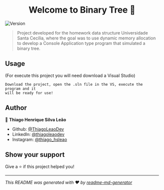 <h1 align="center">Welcome to Binary Tree 🌳</h1>
<p>
  <img alt="Version" src="https://img.shields.io/badge/version-1.0-blue.svg?cacheSeconds=2592000" />
</p>

> Project developed for the homework data structure Universidade Santa Cecília, where the goal was to use dynamic memory allocation to develop a Console Application type program that simulated a binary tree.


## Usage

(For execute this project you will need download a Visual Studio)

```
Download the project, open the .sln file in the VS, execute the program and it
will be ready for use!
```

## Author

👤 **Thiago Henrique Silva Leão**

* Github: [@ThiagoLeaoDev](https://github.com/ThiagoLeaoDev)
* LinkedIn: [@thiagoleaodev](https://linkedin.com/in/thiagoleaodev)
* Instagram: [@thiago_hsleao](https://www.instagram.com/thiago_hsleao)

## Show your support

Give a ⭐️ if this project helped you!

***
_This README was generated with ❤️ by [readme-md-generator](https://github.com/kefranabg/readme-md-generator)_
